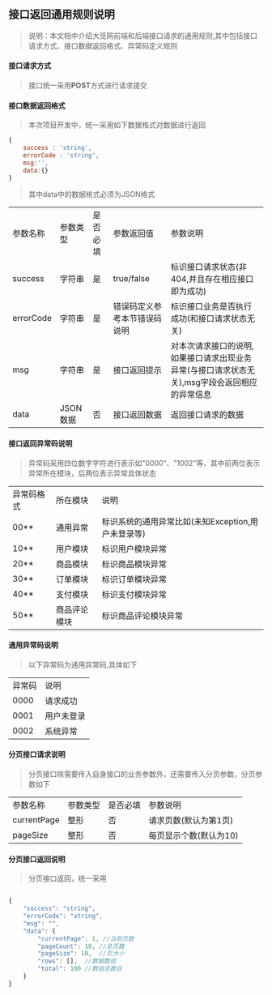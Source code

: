 ## 接口返回通用规则说明

> 说明：本文档中介绍大觅网前端和后端接口请求的通用规则,其中包括接口请求方式、接口数据返回格式、异常码定义规则

#### 接口请求方式
> 接口统一采用**POST**方式进行请求提交

#### 接口数据返回格式
>本次项目开发中，统一采用如下数据格式对数据进行返回
~~~javascript
{
    success : 'string', 
    errorCode : 'string',
    msg:'',
    data:{}
}
~~~
>其中data中的数据格式必须为JSON格式
<table>
    <tr>  
        <td>参数名称</td>
        <td>参数类型</td>  
        <td>是否必填</td>  
        <td>参数返回值</td>  
        <td>参数说明</td>  
    </tr>  
    <tr>  
        <td>success</td>  
        <td>字符串</td>  
        <td>是</td>  
        <td>true/false</td>  
        <td>标识接口请求状态(非404,并且存在相应接口即为成功)</td>
    </tr>  
    <tr>  
        <td>errorCode</td>  
        <td>字符串</td>  
        <td>是</td>  
        <td>错误码定义参考本节错误码说明</td>  
        <td>标识接口业务是否执行成功(和接口请求状态无关)</td>
    </tr>
    <tr>  
        <td>msg<s/td>  
        <td>字符串</td>  
        <td>是</td>  
        <td>接口返回提示</td>  
        <td>对本次请求接口的说明,如果接口请求出现业务异常(与接口请求状态无关),msg字段会返回相应的异常信息</td>
    </tr>
    <tr>  
        <td>data<s/td>  
        <td>JSON数据</td>  
        <td>否</td>
        <td>接口返回数据</td>
        <td>返回接口请求的数据</td>
    </tr>
</table>


#### 接口返回异常码说明

>异常码采用四位数字字符进行表示如"0000"、"1002"等，其中前两位表示异常所在模块，后两位表示异常具体状态

<table>
     <tr>  
        <td>异常码格式</td>  
        <td>所在模块</td>  
        <td>说明</td>  
     </tr>  
     <tr>
        <td>00**</td>  
        <td>通用异常</td>  
        <td>标识系统的通用异常比如(未知Exception,用户未登录等)</td>  
     </tr>
     <tr>
         <td>10**</td>
         <td>用户模块</td>
         <td>标识用户模块异常</td>
     </tr>
     <tr>
           <td>20**</td>  
           <td>商品模块</td>  
           <td>标识商品模块异常</td>  
     </tr>
     <tr>
            <td>30**</td>  
            <td>订单模块</td>  
            <td>标识订单模块异常</td>  
      </tr>
      <tr>
          <td>40**</td>  
          <td>支付模块</td>  
          <td>标识支付模块异常</td>  
      </tr>
      <tr>
          <td>50**</td>  
          <td>商品评论模块</td>  
          <td>标识商品评论模块异常</td>  
      </tr>
</table>

#### 通用异常码说明

>以下异常码为通用异常码,具体如下

<table>
    <tr>  
        <td>异常码</td>  
        <td>说明</td>  
     </tr>
     <tr>  
         <td>0000</td>  
         <td>请求成功</td>  
     </tr>
     <tr>  
        <td>0001</td>  
        <td>用户未登录</td>
     </tr>
     <tr>  
        <td>0002</td>
        <td>系统异常</td>  
     </tr>
</table>



#### 分页接口请求说明

> 分页接口除需要传入自身接口的业务参数外，还需要传入分页参数，分页参数如下

<table>
    <tr>  
        <td>参数名称</td>
        <td>参数类型</td>  
        <td>是否必填</td>  
        <td>参数说明</td>  
    </tr>  
    <tr>  
        <td>currentPage</td>
        <td>整形</td>  
        <td>否</td>  
        <td>请求页数(默认为第1页)</td>
    </tr>  
    <tr>  
        <td>pageSize</td>  
        <td>整形</td>  
        <td>否</td>  
        <td>每页显示个数(默认为10)</td>
    </tr>  
</table>

#### 分页接口返回说明

> 分页接口返回，统一采用

~~~javascript

{
    "success": "string",
    "errorCode": "string",
    "msg": "",
    "data": {
        "currentPage": 1, //当前页数
        "pageCount": 10, //总页数
        "pageSize": 10,  //页大小
        "rows": [],  //数据数组
        "total": 100 //数组总数目
    }
}

~~~



